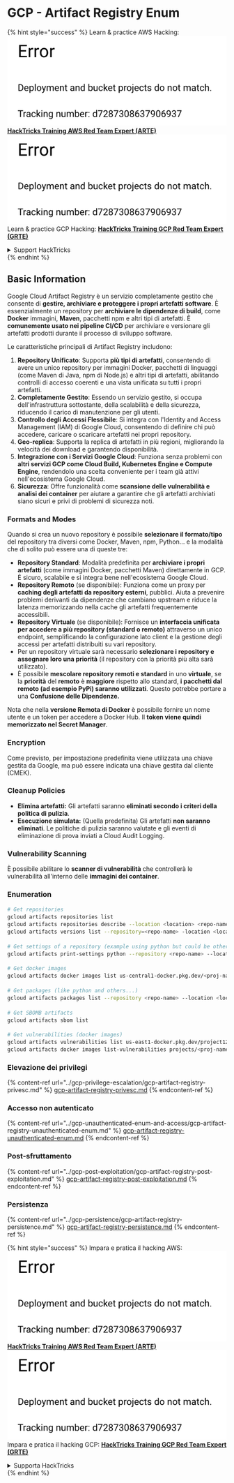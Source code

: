 # GCP - Artifact Registry Enum

{% hint style="success" %}
Learn & practice AWS Hacking:<img src="../../../.gitbook/assets/image (1) (1).png" alt="" data-size="line">[**HackTricks Training AWS Red Team Expert (ARTE)**](https://training.hacktricks.xyz/courses/arte)<img src="../../../.gitbook/assets/image (1) (1).png" alt="" data-size="line">\
Learn & practice GCP Hacking: <img src="../../../.gitbook/assets/image (2).png" alt="" data-size="line">[**HackTricks Training GCP Red Team Expert (GRTE)**<img src="../../../.gitbook/assets/image (2).png" alt="" data-size="line">](https://training.hacktricks.xyz/courses/grte)

<details>

<summary>Support HackTricks</summary>

* Check the [**subscription plans**](https://github.com/sponsors/carlospolop)!
* **Join the** 💬 [**Discord group**](https://discord.gg/hRep4RUj7f) or the [**telegram group**](https://t.me/peass) or **follow** us on **Twitter** 🐦 [**@hacktricks\_live**](https://twitter.com/hacktricks\_live)**.**
* **Share hacking tricks by submitting PRs to the** [**HackTricks**](https://github.com/carlospolop/hacktricks) and [**HackTricks Cloud**](https://github.com/carlospolop/hacktricks-cloud) github repos.

</details>
{% endhint %}

## Basic Information

Google Cloud Artifact Registry è un servizio completamente gestito che consente di **gestire, archiviare e proteggere i propri artefatti software**. È essenzialmente un repository per **archiviare le dipendenze di build**, come **Docker** immagini, **Maven**, pacchetti npm e altri tipi di artefatti. È **comunemente usato nei pipeline CI/CD** per archiviare e versionare gli artefatti prodotti durante il processo di sviluppo software.

Le caratteristiche principali di Artifact Registry includono:

1. **Repository Unificato**: Supporta **più tipi di artefatti**, consentendo di avere un unico repository per immagini Docker, pacchetti di linguaggi (come Maven di Java, npm di Node.js) e altri tipi di artefatti, abilitando controlli di accesso coerenti e una vista unificata su tutti i propri artefatti.
2. **Completamente Gestito**: Essendo un servizio gestito, si occupa dell'infrastruttura sottostante, della scalabilità e della sicurezza, riducendo il carico di manutenzione per gli utenti.
3. **Controllo degli Accessi Flessibile**: Si integra con l'Identity and Access Management (IAM) di Google Cloud, consentendo di definire chi può accedere, caricare o scaricare artefatti nei propri repository.
4. **Geo-replica**: Supporta la replica di artefatti in più regioni, migliorando la velocità dei download e garantendo disponibilità.
5. **Integrazione con i Servizi Google Cloud**: Funziona senza problemi con **altri servizi GCP come Cloud Build, Kubernetes Engine e Compute Engine**, rendendolo una scelta conveniente per i team già attivi nell'ecosistema Google Cloud.
6. **Sicurezza**: Offre funzionalità come **scansione delle vulnerabilità e analisi dei container** per aiutare a garantire che gli artefatti archiviati siano sicuri e privi di problemi di sicurezza noti.

### Formats and Modes

Quando si crea un nuovo repository è possibile **selezionare il formato/tipo** del repository tra diversi come Docker, Maven, npm, Python... e la modalità che di solito può essere una di queste tre:

* **Repository Standard**: Modalità predefinita per **archiviare i propri artefatti** (come immagini Docker, pacchetti Maven) direttamente in GCP. È sicuro, scalabile e si integra bene nell'ecosistema Google Cloud.
* **Repository Remoto** (se disponibile): Funziona come un proxy per **caching degli artefatti da repository esterni**, pubblici. Aiuta a prevenire problemi derivanti da dipendenze che cambiano upstream e riduce la latenza memorizzando nella cache gli artefatti frequentemente accessibili.
* **Repository Virtuale** (se disponibile): Fornisce un **interfaccia unificata per accedere a più repository (standard o remoto)** attraverso un unico endpoint, semplificando la configurazione lato client e la gestione degli accessi per artefatti distribuiti su vari repository.
* Per un repository virtuale sarà necessario **selezionare i repository e assegnare loro una priorità** (il repository con la priorità più alta sarà utilizzato).
* È possibile **mescolare repository remoti e standard** in uno **virtuale**, se la **priorità** del **remoto** è **maggiore** rispetto allo standard, **i pacchetti dal remoto (ad esempio PyPi) saranno utilizzati**. Questo potrebbe portare a una **Confusione delle Dipendenze.**

Nota che nella **versione Remota di Docker** è possibile fornire un nome utente e un token per accedere a Docker Hub. Il **token viene quindi memorizzato nel Secret Manager**.

### Encryption

Come previsto, per impostazione predefinita viene utilizzata una chiave gestita da Google, ma può essere indicata una chiave gestita dal cliente (CMEK).

### Cleanup Policies

* **Elimina artefatti:** Gli artefatti saranno **eliminati secondo i criteri della politica di pulizia**.
* **Esecuzione simulata:** (Quella predefinita) Gli artefatti **non saranno eliminati**. Le politiche di pulizia saranno valutate e gli eventi di eliminazione di prova inviati a Cloud Audit Logging.

### Vulnerability Scanning

È possibile abilitare lo **scanner di vulnerabilità** che controllerà le vulnerabilità all'interno delle **immagini dei container**.

### Enumeration
```bash
# Get repositories
gcloud artifacts repositories list
gcloud artifacts repositories describe --location <location> <repo-name>
gcloud artifacts versions list --repository=<repo-name> -location <location> --package <package-name>

# Get settings of a repository (example using python but could be other)
gcloud artifacts print-settings python --repository <repo-name> --location <location>

# Get docker images
gcloud artifacts docker images list us-central1-docker.pkg.dev/<proj-name>/<repo-name>

# Get packages (like python and others...)
gcloud artifacts packages list --repository <repo-name> --location <location>

# Get SBOMB artifacts
gcloud artifacts sbom list

# Get vulnerabilities (docker images)
gcloud artifacts vulnerabilities list us-east1-docker.pkg.dev/project123/repository123/someimage@sha256:49765698074d6d7baa82f
gcloud artifacts docker images list-vulnerabilities projects/<proj-name>/locations/<location>/scans/<scan-uuid>
```
### Elevazione dei privilegi

{% content-ref url="../gcp-privilege-escalation/gcp-artifact-registry-privesc.md" %}
[gcp-artifact-registry-privesc.md](../gcp-privilege-escalation/gcp-artifact-registry-privesc.md)
{% endcontent-ref %}

### Accesso non autenticato

{% content-ref url="../gcp-unauthenticated-enum-and-access/gcp-artifact-registry-unauthenticated-enum.md" %}
[gcp-artifact-registry-unauthenticated-enum.md](../gcp-unauthenticated-enum-and-access/gcp-artifact-registry-unauthenticated-enum.md)
{% endcontent-ref %}

### Post-sfruttamento

{% content-ref url="../gcp-post-exploitation/gcp-artifact-registry-post-exploitation.md" %}
[gcp-artifact-registry-post-exploitation.md](../gcp-post-exploitation/gcp-artifact-registry-post-exploitation.md)
{% endcontent-ref %}

### Persistenza

{% content-ref url="../gcp-persistence/gcp-artifact-registry-persistence.md" %}
[gcp-artifact-registry-persistence.md](../gcp-persistence/gcp-artifact-registry-persistence.md)
{% endcontent-ref %}

{% hint style="success" %}
Impara e pratica il hacking AWS:<img src="../../../.gitbook/assets/image (1) (1).png" alt="" data-size="line">[**HackTricks Training AWS Red Team Expert (ARTE)**](https://training.hacktricks.xyz/courses/arte)<img src="../../../.gitbook/assets/image (1) (1).png" alt="" data-size="line">\
Impara e pratica il hacking GCP: <img src="../../../.gitbook/assets/image (2).png" alt="" data-size="line">[**HackTricks Training GCP Red Team Expert (GRTE)**<img src="../../../.gitbook/assets/image (2).png" alt="" data-size="line">](https://training.hacktricks.xyz/courses/grte)

<details>

<summary>Supporta HackTricks</summary>

* Controlla i [**piani di abbonamento**](https://github.com/sponsors/carlospolop)!
* **Unisciti al** 💬 [**gruppo Discord**](https://discord.gg/hRep4RUj7f) o al [**gruppo telegram**](https://t.me/peass) o **seguici** su **Twitter** 🐦 [**@hacktricks\_live**](https://twitter.com/hacktricks\_live)**.**
* **Condividi trucchi di hacking inviando PR ai** [**HackTricks**](https://github.com/carlospolop/hacktricks) e [**HackTricks Cloud**](https://github.com/carlospolop/hacktricks-cloud) repos di github.

</details>
{% endhint %}
